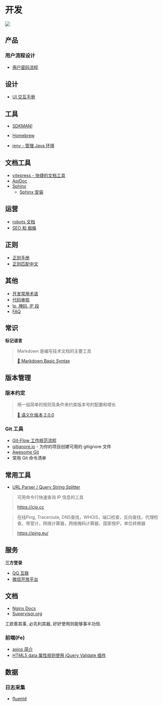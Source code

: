 # 开发

![](https://file.wulicode.com/doc/20230625/1687660314610.png)

## 产品

### 用户流程设计

- [用户密码流程](./product/user-pwd.md)

## 设计

- [UI 交互手册](./design/pc-ui-interact.md)

## 工具

- [SDKMAN!](./tools/sdkman.md)
- [Homebrew](./tools/homebrew.md)

- [jenv - 管理 Java 环境](./tools/jenv.md)

## 文档工具

- [vitepress - 快捷的文档工具](./tools/vitepress.md)
- [ApiDoc](./tools/apidoc.md)
- [Sphinx](./tools/sphinx.md)
    - [Sphinx 安装](./tools/sphinx-install.md)

## 运营

- [robots 文档](./op/robots.md)
- [SEO 和 蜘蛛](./op/seo-and-crawler.md)

## 正则

- [正则手册](./regex/index.md)
- [正则匹配中文](./regex/zh-match.md)

## 其他

- [开发常用术语](./tech/knowledge.md)
- [代码审核](./tech/code-review.md)
- [Ip, 掩码, IP 段](./tech/ip-mask-range.md)
- [FAQ](./tech/faq.md)

## 常识

**标记语言**
> Markdown 是编写技术文档的主要工具
>
> [ 🔗 Markdown Basic Syntax](https://www.markdownguide.org/basic-syntax/)

## 版本管理

### 版本约定

> 用一组简单的规则及条件来约束版本号的配置和增长
>
> [ 🔗 语义化版本 2.0.0](https://semver.org/lang/zh-CN/)

### Git 工具

- [Git-Flow 工作规范流程](https://wulicode.com/develop/git-flow-intro.html)
- [gitignore.io](https://www.toptal.com/developers/gitignore) - 为你的项目创建可用的 gitignore 文件
- [Awesome Git](https://github.com/dictcp/awesome-git)
- 常用 Git 命令清单

## 常用工具

- [URL Parser / Query String Splitter](https://www.freeformatter.com/url-parser-query-string-splitter.html)

> 可用命令行快速查询 IP 信息的工具
>
> https://cip.cc

> 在线Ping, Traceroute, DNS查找，WHOIS，端口检查，反向查找，代理检查，带宽计，网络计算器，网络掩码计算器，国家按IP，单位转换器
>
> https://ping.eu/

## 服务

**三方登录**

- [QQ 互联](https://connect.qq.com)
- [微信开放平台](https://open.weixin.qq.com)

## 文档

- [Nginx Docs](https://docs.nginx.com)
- [Supervisor.org](http://supervisord.org)

工欲善其事, 必先利其器, 好好使用则能够事半功倍.

### 前端(Fe)

- [axios 简介](https://juejin.im/post/5a184108518825619a0260d7)
- [HTML5 data 属性规则使用 jQuery Validate 插件](https://juejin.im/post/5c511afc6fb9a049ef26fded)

## 数据

### 日志采集

- [fluentd](./data/fluentd.md)